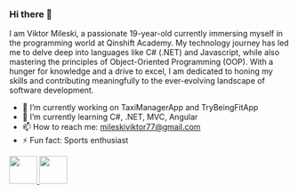 ### Hi there 👋

I am Viktor Mileski, a passionate 19-year-old currently immersing myself in the programming world at Qinshift Academy. 
My technology journey has led me to delve deep into languages like C# (.NET) and Javascript, 
while also mastering the principles of Object-Oriented Programming (OOP). With a hunger for 
knowledge and a drive to excel, I am dedicated to honing my skills and contributing meaningfully 
to the ever-evolving landscape of software development.

- 🔭 I’m currently working on TaxiManagerApp and TryBeingFitApp
- 🌱 I’m currently learning C#, .NET, MVC, Angular
- 📫 How to reach me: mileskiviktor77@gmail.com
- ⚡ Fun fact: Sports enthusiast
<a href="https://www.instagram.com/viktor_mileski" target="_blank">
  <img height="50" src="https://user-images.githubusercontent.com/46517096/166974368-9798f39f-1f46-499c-b14e-81f0a3f83a06.png"/>
</a>
<a href="https://www.linkedin.com/in/viktor-mileski" target="_blank">
  <img height="50" src="https://cdn1.iconfinder.com/data/icons/logotypes/32/linkedin-256.png"/>
</a>
<!--
**viksamiles77/viksamiles77** is a ✨ _special_ ✨ repository because its `README.md` (this file) appears on your GitHub profile.

Here are some ideas to get you started:

- 🔭 I’m currently working on ...
- 🌱 I’m currently learning ...
- 👯 I’m looking to collaborate on ...
- 🤔 I’m looking for help with ...
- 💬 Ask me about ...
- 📫 How to reach me: ...
- 😄 Pronouns: ...
- ⚡ Fun fact: ...
-->
